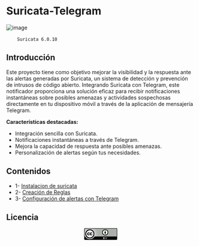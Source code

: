 # Suricata-Telegram

![image](https://github.com/Scosrom/Suricata-Telegram/assets/114906778/69f3fdbf-19c8-4932-996a-a2b25d7baf4c)

        Suricata 6.0.10
       
## Introducción

Este proyecto tiene como objetivo mejorar la visibilidad y la respuesta ante las alertas generadas por Suricata, un sistema de detección y prevención de intrusos de código abierto. Integrando Suricata con Telegram, este notificador proporciona una solución eficaz para recibir notificaciones instantáneas sobre posibles amenazas y actividades sospechosas directamente en tu dispositivo móvil a través de la aplicación de mensajería Telegram.

**Características destacadas:**

- Integración sencilla con Suricata.
- Notificaciones instantáneas a través de Telegram.
- Mejora la capacidad de respuesta ante posibles amenazas.
- Personalización de alertas según tus necesidades.

## Contenidos

  * 1- [Instalacion de suricata](instalacion.md)
  * 2- [Creación de Reglas](reglas.md)
  * 3- [Configuración de alertas con Telegram](telegram.md)

## Licencia

<p align="center">
  <img src="88x31.png" alt="licencia">
</p>



